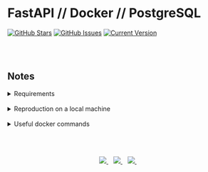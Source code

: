 FastAPI // Docker // PostgreSQL 
============
[![GitHub Stars](https://img.shields.io/github/stars/jordanhoare/fastapi-api.svg)](https://github.com/jordanhoare/fastapi-api/stargazers) [![GitHub Issues](https://img.shields.io/github/issues/jordanhoare/fastapi-api.svg)](https://github.com/jordanhoare/fastapi-api/issues) [![Current Version](https://img.shields.io/badge/version-0.5.0-green.svg)](https://github.com/jordanhoare/fastapi-api) 




</br>

</br>


## Notes

<details>
  <summary>Requirements</summary>

  ## Requirements 
- [Git](https://git-scm.com/) for command-line interface 
- [Pyenv](https://github.com/pyenv/pyenv) for Python version management tool
- [Poetry](https://python-poetry.org/docs/) for dependency management and packaging
- [Docker](https://docs.docker.com/get-docker/) for developing, shipping, and running applications
</details>

</br>

<details>
  <summary>Reproduction on a local machine</summary>

1. Clone the GitHub repository to an empty folder on your local machine:
    ```
    gh repo clone jordanhoare/fastapi-api
    ```
1. Initialise poetry:
    ```
    poetry build
    ```
1. Build a docker image and run the container in detached mode:
    ```
    docker-compose build
    docker-compose up -d
    docker-compose logs web
    ```
1. Check the logs of the web service:
    ```
    docker-compose logs web
    ```
</details>

</br>

<details>
  <summary>Useful docker commands</summary>

1. Build the image and spin up the two containers:
    ```
    chmod +x project/entrypoint.sh
    docker-compose up -d --build
    ```
1. Create the first migration (Aerich init):
    ```
    docker-compose exec web aerich init-db
    docker-compose exec web aerich upgrade
    ```
1. Apply migration:
    ```
    docker-compose exec web aerich upgrade
    ```
1. Access data tables via psql:
    ```
    docker-compose exec web-db psql -U postgres
    \c web_dev
    \dt
    ```
1. With the containers up and running, run the tests:
    ```
    docker-compose exec web python -m pytest
    ```
1. Generate schema via Tortoise:
    ```
    docker-compose exec web python app/db.py
    ```
</details>

</br>

</br>

</br>

<p align="center">
    <a href="https://www.linkedin.com/in/jordan-hoare/">
        <img src="https://img.shields.io/badge/LinkedIn-0077B5?style=for-the-badge&logo=linkedin&logoColor=white" />
    </a>&nbsp;&nbsp;
    <a href="https://www.kaggle.com/jordanhoare">
        <img src="https://img.shields.io/badge/Kaggle-20BEFF?style=for-the-badge&logo=Kaggle&logoColor=white" />
    </a>&nbsp;&nbsp;
    <a href="mailto:jordanhoare0@gmail.com">
        <img src="https://img.shields.io/badge/Gmail-D14836?style=for-the-badge&logo=gmail&logoColor=white" />
    </a>&nbsp;&nbsp;
</p>


